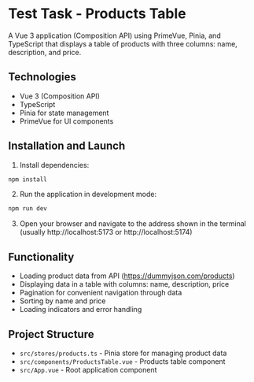 # Test Task - Products Table

A Vue 3 application (Composition API) using PrimeVue, Pinia, and TypeScript that displays a table of products with three columns: name, description, and price.

## Technologies

- Vue 3 (Composition API)
- TypeScript
- Pinia for state management
- PrimeVue for UI components

## Installation and Launch

1. Install dependencies:
```bash
npm install
```

2. Run the application in development mode:
```bash
npm run dev
```

3. Open your browser and navigate to the address shown in the terminal (usually http://localhost:5173 or http://localhost:5174)

## Functionality

- Loading product data from API (https://dummyjson.com/products)
- Displaying data in a table with columns: name, description, price
- Pagination for convenient navigation through data
- Sorting by name and price
- Loading indicators and error handling

## Project Structure

- `src/stores/products.ts` - Pinia store for managing product data
- `src/components/ProductsTable.vue` - Products table component
- `src/App.vue` - Root application component
